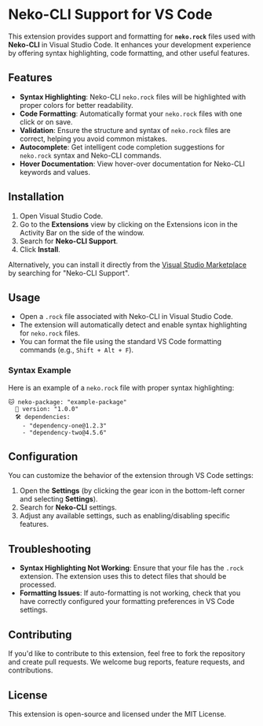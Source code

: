 # Neko-CLI Support for VS Code

This extension provides support and formatting for **`neko.rock`** files used with **Neko-CLI** in Visual Studio Code. It enhances your development experience by offering syntax highlighting, code formatting, and other useful features.

## Features

- **Syntax Highlighting**: Neko-CLI `neko.rock` files will be highlighted with proper colors for better readability.
- **Code Formatting**: Automatically format your `neko.rock` files with one click or on save.
- **Validation**: Ensure the structure and syntax of `neko.rock` files are correct, helping you avoid common mistakes.
- **Autocomplete**: Get intelligent code completion suggestions for `neko.rock` syntax and Neko-CLI commands.
- **Hover Documentation**: View hover-over documentation for Neko-CLI keywords and values.

## Installation

1. Open Visual Studio Code.
2. Go to the **Extensions** view by clicking on the Extensions icon in the Activity Bar on the side of the window.
3. Search for **Neko-CLI Support**.
4. Click **Install**.

Alternatively, you can install it directly from the [Visual Studio Marketplace](https://marketplace.visualstudio.com/) by searching for "Neko-CLI Support".

## Usage

- Open a `.rock` file associated with Neko-CLI in Visual Studio Code.
- The extension will automatically detect and enable syntax highlighting for `neko.rock` files.
- You can format the file using the standard VS Code formatting commands (e.g., `Shift + Alt + F`).

### Syntax Example

Here is an example of a `neko.rock` file with proper syntax highlighting:

```neko
🐱 neko-package: "example-package"
  🔖 version: "1.0.0"
  🛠️ dependencies:
    - "dependency-one@1.2.3"
    - "dependency-two@4.5.6"
```

## Configuration

You can customize the behavior of the extension through VS Code settings:

1. Open the **Settings** (by clicking the gear icon in the bottom-left corner and selecting **Settings**).
2. Search for **Neko-CLI** settings.
3. Adjust any available settings, such as enabling/disabling specific features.

## Troubleshooting

- **Syntax Highlighting Not Working**: Ensure that your file has the `.rock` extension. The extension uses this to detect files that should be processed.
- **Formatting Issues**: If auto-formatting is not working, check that you have correctly configured your formatting preferences in VS Code settings.

## Contributing

If you'd like to contribute to this extension, feel free to fork the repository and create pull requests. We welcome bug reports, feature requests, and contributions.

## License

This extension is open-source and licensed under the MIT License.
